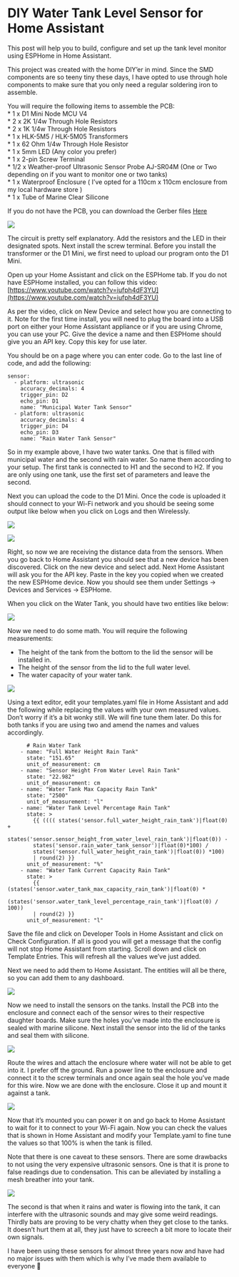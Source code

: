 # DIY Water Tank Level Sensor for Home Assistant

This post will help you to build, configure and set up the tank level monitor using ESPHome in Home Assistant.

This project was created with the home DIY’er in mind. Since the SMD components are so teeny tiny these days, I have opted to use through hole components to make sure that you only need a regular soldering iron to assemble.

You will require the following items to assemble the PCB:  
\* 1 x D1 Mini Node MCU V4  
\* 2 x 2K 1/4w Through Hole Resistors  
\* 2 x 1K 1/4w Through Hole Resistors  
\* 1 x HLK-5M5 / HLK-5M05 Transformers  
\* 1 x 62 Ohm 1/4w Through Hole Resistor  
\* 1 x 5mm LED (Any color you prefer)  
\* 1 x 2-pin Screw Terminal  
\* 1/2 x Weather-proof Ultrasonic Sensor Probe AJ-SR04M (One or Two depending on if you want to monitor one or two tanks)  
\* 1 x Waterproof Enclosure ( I’ve opted for a 110cm x 110cm enclosure from my local hardware store )  
\* 1 x Tube of Marine Clear Silicone

If you do not have the PCB, you can download the Gerber files [Here](https://crazystingray.co.za/wp/wp-content/uploads/2024/03/Gerber_Water-Tank-Sensor-with-D1-Mini_PCB_Water-Tank-Sensor-with-D1-Mini_2024-03-26.zip)

![](https://crazystingray.co.za/wp/wp-content/uploads/2024/03/image.png)

The circuit is pretty self explanatory. Add the resistors and the LED in their designated spots. Next install the screw terminal. Before you install the transformer or the D1 Mini, we first need to upload our program onto the D1 Mini.

Open up your Home Assistant and click on the ESPHome tab. If you do not have ESPHome installed, you can follow this video: [https://www.youtube.com/watch?v=iufph4dF3YU](https://www.youtube.com/watch?v=iufph4dF3YU)

As per the video, click on New Device and select how you are connecting to it. Note for the first time install, you will need to plug the board into a USB port on either your Home Assistant appliance or if you are using Chrome, you can use your PC. Give the device a name and then ESPHome should give you an API key. Copy this key for use later.

You should be on a page where you can enter code. Go to the last line of code, and add the following:

    sensor:
      - platform: ultrasonic
        accuracy_decimals: 4
        trigger_pin: D2
        echo_pin: D1
        name: "Municipal Water Tank Sensor"
      - platform: ultrasonic
        accuracy_decimals: 4
        trigger_pin: D4
        echo_pin: D3
        name: "Rain Water Tank Sensor"

So in my example above, I have two water tanks. One that is filled with municipal water and the second with rain water. So name them according to your setup. The first tank is connected to H1 and the second to H2. If you are only using one tank, use the first set of parameters and leave the second.

Next you can upload the code to the D1 Mini. Once the code is uploaded it should connect to your Wi-Fi network and you should be seeing some output like below when you click on Logs and then Wirelessly.

![](https://crazystingray.co.za/wp/wp-content/uploads/2024/03/image-1.png)

![](https://crazystingray.co.za/wp/wp-content/uploads/2024/03/image-2.png)

Right, so now we are receiving the distance data from the sensors. When you go back to Home Assistant you should see that a new device has been discovered. Click on the new device and select add. Next Home Assistant will ask you for the API key. Paste in the key you copied when we created the new ESPHome device. Now you should see them under Settings -> Devices and Services -> ESPHome.

When you click on the Water Tank, you should have two entities like below:

![](https://crazystingray.co.za/wp/wp-content/uploads/2024/03/image-3.png)

Now we need to do some math. You will require the following measurements:

*   The height of the tank from the bottom to the lid the sensor will be installed in.
*   The height of the sensor from the lid to the full water level.
*   The water capacity of your water tank.

![](https://crazystingray.co.za/wp/wp-content/uploads/2024/03/image-8.png)

Using a text editor, edit your templates.yaml file in Home Assistant and add the following while replacing the values with your own measured values. Don’t worry if it’s a bit wonky still. We will fine tune them later. Do this for both tanks if you are using two and amend the names and values accordingly.

    
          # Rain Water Tank
        - name: "Full Water Height Rain Tank"
          state: "151.65"
          unit_of_measurement: cm
        - name: "Sensor Height From Water Level Rain Tank"
          state: "22.982"
          unit_of_measurement: cm
        - name: "Water Tank Max Capacity Rain Tank"
          state: "2500"
          unit_of_measurement: "l"
        - name: "Water Tank Level Percentage Rain Tank"
          state: >
            {{ (((( states('sensor.full_water_height_rain_tank')|float(0) +
            states('sensor.sensor_height_from_water_level_rain_tank')|float(0)) -
            states('sensor.rain_water_tank_sensor')|float(0)*100) /
            states('sensor.full_water_height_rain_tank')|float(0)) *100)
            | round(2) }}
          unit_of_measurement: "%"
        - name: "Water Tank Current Capacity Rain Tank"
          state: >
            {{ (states('sensor.water_tank_max_capacity_rain_tank')|float(0) *
            (states('sensor.water_tank_level_percentage_rain_tank')|float(0) / 100))
            | round(2) }}
          unit_of_measurement: "l"

Save the file and click on Developer Tools in Home Assistant and click on Check Configuration. If all is good you will get a message that the config will not stop Home Assistant from starting. Scroll down and click on Template Entries. This will refresh all the values we’ve just added.

Next we need to add them to Home Assistant. The entities will all be there, so you can add them to any dashboard.

![](https://crazystingray.co.za/wp/wp-content/uploads/2024/03/image-4.png)

Now we need to install the sensors on the tanks. Install the PCB into the enclosure and connect each of the sensor wires to their respective daughter boards. Make sure the holes you’ve made into the enclosure is sealed with marine silicone. Next install the sensor into the lid of the tanks and seal them with silicone.

![](https://crazystingray.co.za/wp/wp-content/uploads/2024/03/image-5.png)

Route the wires and attach the enclosure where water will not be able to get into it. I prefer off the ground. Run a power line to the enclosure and connect it to the screw terminals and once again seal the hole you’ve made for this wire. Now we are done with the enclosure. Close it up and mount it against a tank.

![](https://crazystingray.co.za/wp/wp-content/uploads/2024/03/image-6.png)

Now that it’s mounted you can power it on and go back to Home Assistant to wait for it to connect to your Wi-Fi again. Now you can check the values that is shown in Home Assistant and modify your Template.yaml to fine tune the values so that 100% is when the tank is filled.

Note that there is one caveat to these sensors. There are some drawbacks to not using the very expensive ultrasonic sensors. One is that it is prone to false readings due to condensation. This can be alleviated by installing a mesh breather into your tank.

![](https://crazystingray.co.za/wp/wp-content/uploads/2024/03/image-7.png)

The second is that when it rains and water is flowing into the tank, it can interfere with the ultrasonic sounds and may give some weird readings. Thirdly bats are proving to be very chatty when they get close to the tanks. It doesn’t hurt them at all, they just have to screech a bit more to locate their own signals.

I have been using these sensors for almost three years now and have had no major issues with them which is why I’ve made them available to everyone 🙂
